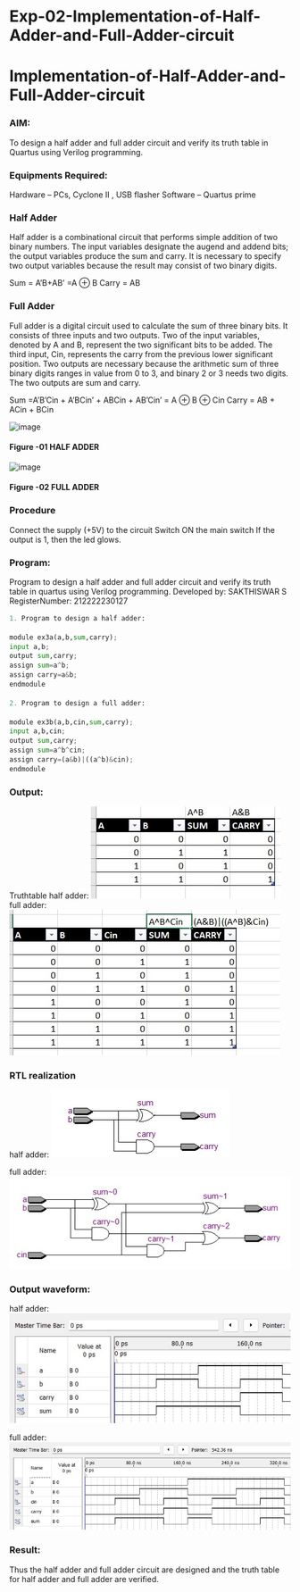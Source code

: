 # Exp-02-Implementation-of-Half-Adder-and-Full-Adder-circuit

# Implementation-of-Half-Adder-and-Full-Adder-circuit
### AIM:
To design a half adder and full adder circuit and verify its truth table in Quartus using Verilog programming.

### Equipments Required:
Hardware – PCs, Cyclone II , USB flasher
Software – Quartus prime

### Half Adder
Half adder is a combinational circuit that performs simple addition of two binary numbers. The input variables designate the augend and addend bits; the output variables produce the sum and carry. It is necessary to specify two output variables because the result may consist of two binary digits.

Sum = A’B+AB’ =A ⊕ B Carry = AB

### Full Adder
Full adder is a digital circuit used to calculate the sum of three binary bits. It consists of three inputs and two outputs. Two of the input variables, denoted by A and B, represent the two significant bits to be added. The third input, Cin, represents the carry from the previous lower significant position. Two outputs are necessary because the arithmetic sum of three binary digits ranges in value from 0 to 3, and binary 2 or 3 needs two digits. The two outputs are sum and carry.

Sum =A’B’Cin + A’BCin’ + ABCin + AB’Cin’ = A ⊕ B ⊕ Cin Carry = AB + ACin + BCin

 ![image](https://user-images.githubusercontent.com/36288975/163552156-a13e5a56-c638-4110-97d9-8896907c8d25.png)

#### Figure -01 HALF ADDER 


![image](https://user-images.githubusercontent.com/36288975/163552057-b3547877-6d07-45b4-b7e0-bcfebfad9e1d.png)

#### Figure -02 FULL ADDER 

### Procedure

Connect the supply (+5V) to the circuit
Switch ON the main switch
If the output is 1, then the led glows.

### Program:
Program to design a half adder and full adder circuit and verify its truth table in quartus using Verilog programming.
Developed by: SAKTHISWAR S
RegisterNumber: 212222230127

```python
1. Program to design a half adder:

module ex3a(a,b,sum,carry);
input a,b;
output sum,carry;
assign sum=a^b;
assign carry=a&b;
endmodule

2. Program to design a full adder:

module ex3b(a,b,cin,sum,carry);
input a,b,cin;
output sum,carry;
assign sum=a^b^cin;
assign carry=(a&b)|((a^b)&cin);
endmodule

```

### Output:
Truthtable half adder:
![image](https://github.com/SAKTHISWAR/Exp-02-Implementation-of-Half-Adder-and-Full-Adder-circuit/blob/main/de1.png)
full adder:
![image](https://github.com/SAKTHISWAR/Exp-02-Implementation-of-Half-Adder-and-Full-Adder-circuit/blob/main/de2.png)

### RTL realization
half adder:
![image](https://github.com/SAKTHISWAR/Exp-02-Implementation-of-Half-Adder-and-Full-Adder-circuit/blob/main/de3.png)

full adder:
![image](https://github.com/SAKTHISWAR/Exp-02-Implementation-of-Half-Adder-and-Full-Adder-circuit/blob/main/de4.png)

### Output waveform:
half adder:
![image](https://github.com/SAKTHISWAR/Exp-02-Implementation-of-Half-Adder-and-Full-Adder-circuit/blob/main/de5.png)


full adder:
![image](https://github.com/SAKTHISWAR/Exp-02-Implementation-of-Half-Adder-and-Full-Adder-circuit/blob/main/de6.png)





### Result:
Thus the half adder and full adder circuit are designed and the truth table for half adder and full adder are verified.

